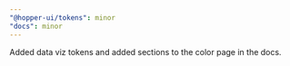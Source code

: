 ```yaml
---
"@hopper-ui/tokens": minor
"docs": minor
---
```


Added data viz tokens and added sections to the color page in the docs.

